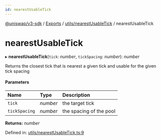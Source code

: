 ```yaml
---
id: nearestUsableTick
---
```

[@uniswap/v3-sdk](../README.md) / [Exports](../modules.md) / [utils/nearestUsableTick](../modules/utils_nearestusabletick.md) / nearestUsableTick

# nearestUsableTick

▸ **nearestUsableTick**(`tick`: *number*, `tickSpacing`: *number*): *number*

Returns the closest tick that is nearest a given tick and usable for the given tick spacing

#### Parameters

| Name | Type | Description |
| :------ | :------ | :------ |
| `tick` | *number* | the target tick |
| `tickSpacing` | *number* | the spacing of the pool |

**Returns:** *number*

Defined in: [utils/nearestUsableTick.ts:9](https://github.com/Uniswap/uniswap-v3-sdk/blob/aeb1b09/src/utils/nearestUsableTick.ts#L9)
